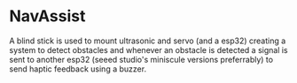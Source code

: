 # NavAssist
A blind stick is used to mount ultrasonic and servo (and a esp32) creating a system to detect obstacles and whenever an obstacle is detected a signal is sent to another esp32 (seeed studio's miniscule versions preferrably) to send haptic feedback using a buzzer.
